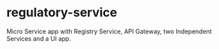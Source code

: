 # regulatory-service
Micro Service app with Registry Service, API Gateway, two Independent Services and a UI app.
